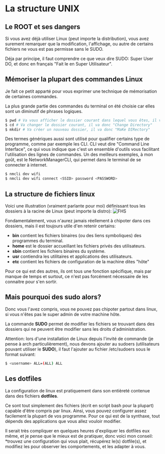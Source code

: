 # La structure UNIX
## Le ROOT et ses dangers
Si vous avez déjà utiliser Linux (peut importe la distribution), vous avez surement remarquer que la modification, l'affichage, ou autre de certains fichiers ne vous est pas permisse sans le SUDO. 

Déja par principe, il faut comprendre ce que veux dire SUDO: Super User DO, et donc en français "Fait le en Super Utilisateur". 

## Mémoriser la plupart des commandes Linux
Je fait ce petit apparté pour vous exprimer une technique de mémorisation de certaines commandes. 

La plus grande partie des commandes du terminal on été choisie car elles sont un diminutif de phrases logiques.
```bash
$ pwd # Va vous afficher le dossier courant dans lequel vous êtes, il va donc "Print Working Directory"
$ cd # Va changer le dossier courant, il va donc "Change Directory"
$ mkdir # Va créer un nouveau dossier, il va donc "MaKe DIRectory" 
```
Des termes génériques aussi sont utilisé pour qualifier certains type de programme, comme par exemple les CLI. CLI veut dire "Command Line Interface", ce qui vous indique que c'est un ensemble d'outils vous facilitant l'utilisation des lignes de commandes. Un des meilleurs exemples, à mon goût, est le NetworkManagerCLI, qui permet dans le terminal de se connecter à internet.

```bash
$ nmcli dev wifi
$ nmcli dev wifi connect <SSID> password <PASSWORD>
```

## La structure de fichiers linux
Voici une illustration (vraiment parlante pour moi) définissant tous les dossiers à la racine de Linux (peut importe la distro):
![FHS](https://cdncontribute.geeksforgeeks.org/wp-content/uploads/linuxDir.jpg)

Fondamentalement, vous n'aurez jamais réellement à chipoter dans ces dossiers, mais il est toujours utile d'en retenir certains:
- **bin** contient les fichiers binaires (ou des liens symboliques) des programmes du terminal. 
- **home** est le dossier accueillant les fichiers privés des utilisateurs.
- **sbin** contient les fichiers binaires du système.
- **usr** contiendra les utilitaires et applications des utilisateurs.
- **etc** contient les fichiers de configuration de la machine dites "hôte"

Pour ce qui est des autres, ils ont tous une fonction spécifique, mais par manque de temps et surtout, ce n'est pas forcément nécessaire de les connaitre pour s'en sortir.

## Mais pourquoi des sudo alors?
Donc vous l'avez compris, vous ne pouvez pas chipoter partout dans linux, si vous n'êtes pas le super admin de votre machine hôte. 

La commande **SUDO** permet de modifier les fichiers se trouvant dans des dossiers qui ne peuvent être modifier sans les droits d'administration.

Attention: lors d'une installation de Linux depuis l'invité de commande (je pense à arch particulièrement), nous devons ajouter au sudoers (utilisateurs pouvant utiliser le **SUDO**), il faut l'ajouter au fichier /etc/sudoers sous le format suivant:

```bash 
$ <username> ALL=(ALL) ALL
```

## Les dotfiles
La configuration de linux est pratiquement dans son entièreté contenue dans des fichiers **dotfiles**. 

Ce sont tout simplement des fichiers (écrit en script bash pour la plupart) capable d'être compris par linux. Ainsi, vous pouvez configurer assez facilement la plupart de vos programme. Pour ce qui est de la synthaxe, tout dépends des applications que vous allez vouloir modifier.

Il serait très compliquer en quelques heures d'expliquer les dotfiles eux même, et je pense que le mieux est de pratiquer, donc voici mon conseil: *trouvez une configuration qui vous plait, récupérez le(s) dotfile(s), et modifiez les pour observer les comportements, et les adapter à vous.
